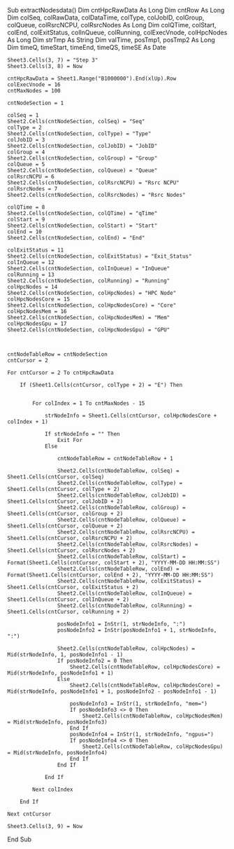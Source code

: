 Sub extractNodesdata()
    Dim cntHpcRawData As Long
    Dim cntRow As Long
    Dim colSeq, colRawData, colDataTime, colType, colJobID, colGroup, colQueue, colRsrcNCPU, colRsrcNodes As Long
    Dim colQTime, colStart, colEnd, colExitStatus, colInQueue, colRunning, colExecVnode, colHpcNodes As Long
    Dim strTmp As String
    Dim valTime, posTmp1, posTmp2 As Long
    Dim timeQ, timeStart, timeEnd, timeQS, timeSE As Date
    
    Sheet3.Cells(3, 7) = "Step 3"
    Sheet3.Cells(3, 8) = Now
    
    cntHpcRawData = Sheet1.Range("B1000000").End(xlUp).Row
    colExecVnode = 16
    cntMaxNodes = 100
    
    cntNodeSection = 1
    
    colSeq = 1
    Sheet2.Cells(cntNodeSection, colSeq) = "Seq"
    colType = 2
    Sheet2.Cells(cntNodeSection, colType) = "Type"
    colJobID = 3
    Sheet2.Cells(cntNodeSection, colJobID) = "JobID"
    colGroup = 4
    Sheet2.Cells(cntNodeSection, colGroup) = "Group"
    colQueue = 5
    Sheet2.Cells(cntNodeSection, colQueue) = "Queue"
    colRsrcNCPU = 6
    Sheet2.Cells(cntNodeSection, colRsrcNCPU) = "Rsrc NCPU"
    colRsrcNodes = 7
    Sheet2.Cells(cntNodeSection, colRsrcNodes) = "Rsrc Nodes"
    
    colQTime = 8
    Sheet2.Cells(cntNodeSection, colQTime) = "qTime"
    colStart = 9
    Sheet2.Cells(cntNodeSection, colStart) = "Start"
    colEnd = 10
    Sheet2.Cells(cntNodeSection, colEnd) = "End"
    
    colExitStatus = 11
    Sheet2.Cells(cntNodeSection, colExitStatus) = "Exit_Status"
    colInQueue = 12
    Sheet2.Cells(cntNodeSection, colInQueue) = "InQueue"
    colRunning = 13
    Sheet2.Cells(cntNodeSection, colRunning) = "Running"
    colHpcNodes = 14
    Sheet2.Cells(cntNodeSection, colHpcNodes) = "HPC Node"
    colHpcNodesCore = 15
    Sheet2.Cells(cntNodeSection, colHpcNodesCore) = "Core"
    colHpcNodesMem = 16
    Sheet2.Cells(cntNodeSection, colHpcNodesMem) = "Mem"
    colHpcNodesGpu = 17
    Sheet2.Cells(cntNodeSection, colHpcNodesGpu) = "GPU"
            
    
    
    cntNodeTableRow = cntNodeSection
    cntCursor = 2
    
    For cntCursor = 2 To cntHpcRawData
   
        If (Sheet1.Cells(cntCursor, colType + 2) = "E") Then
 
            
            For colIndex = 1 To cntMaxNodes - 15
            
                strNodeInfo = Sheet1.Cells(cntCursor, colHpcNodesCore + colIndex + 1)
                
                If strNodeInfo = "" Then
                    Exit For
                Else
                            
                    cntNodeTableRow = cntNodeTableRow + 1
           
                    Sheet2.Cells(cntNodeTableRow, colSeq) = Sheet1.Cells(cntCursor, colSeq)
                    Sheet2.Cells(cntNodeTableRow, colType) = Sheet1.Cells(cntCursor, colType + 2)
                    Sheet2.Cells(cntNodeTableRow, colJobID) = Sheet1.Cells(cntCursor, colJobID + 2)
                    Sheet2.Cells(cntNodeTableRow, colGroup) = Sheet1.Cells(cntCursor, colGroup + 2)
                    Sheet2.Cells(cntNodeTableRow, colQueue) = Sheet1.Cells(cntCursor, colQueue + 2)
                    Sheet2.Cells(cntNodeTableRow, colRsrcNCPU) = Sheet1.Cells(cntCursor, colRsrcNCPU + 2)
                    Sheet2.Cells(cntNodeTableRow, colRsrcNodes) = Sheet1.Cells(cntCursor, colRsrcNodes + 2)
                    Sheet2.Cells(cntNodeTableRow, colStart) = Format(Sheet1.Cells(cntCursor, colStart + 2), "YYYY-MM-DD HH:MM:SS")
                    Sheet2.Cells(cntNodeTableRow, colEnd) = Format(Sheet1.Cells(cntCursor, colEnd + 2), "YYYY-MM-DD HH:MM:SS")
                    Sheet2.Cells(cntNodeTableRow, colExitStatus) = Sheet1.Cells(cntCursor, colExitStatus + 2)
                    Sheet2.Cells(cntNodeTableRow, colInQueue) = Sheet1.Cells(cntCursor, colInQueue + 2)
                    Sheet2.Cells(cntNodeTableRow, colRunning) = Sheet1.Cells(cntCursor, colRunning + 2)
                    
                    posNodeInfo1 = InStr(1, strNodeInfo, ":")
                    posNodeInfo2 = InStr(posNodeInfo1 + 1, strNodeInfo, ":")
                    
                    Sheet2.Cells(cntNodeTableRow, colHpcNodes) = Mid(strNodeInfo, 1, posNodeInfo1 - 1)
                    If posNodeInfo2 = 0 Then
                        Sheet2.Cells(cntNodeTableRow, colHpcNodesCore) = Mid(strNodeInfo, posNodeInfo1 + 1)
                    Else
                        Sheet2.Cells(cntNodeTableRow, colHpcNodesCore) = Mid(strNodeInfo, posNodeInfo1 + 1, posNodeInfo2 - posNodeInfo1 - 1)
                        
                        posNodeInfo3 = InStr(1, strNodeInfo, "mem=")
                        If posNodeInfo3 <> 0 Then
                            Sheet2.Cells(cntNodeTableRow, colHpcNodesMem) = Mid(strNodeInfo, posNodeInfo3)
                        End If
                        posNodeInfo4 = InStr(1, strNodeInfo, "ngpus=")
                        If posNodeInfo4 <> 0 Then
                            Sheet2.Cells(cntNodeTableRow, colHpcNodesGpu) = Mid(strNodeInfo, posNodeInfo4)
                        End If
                    End If
            
                End If
            
            Next colIndex

        End If
    
    Next cntCursor
        
    Sheet3.Cells(3, 9) = Now

End Sub
